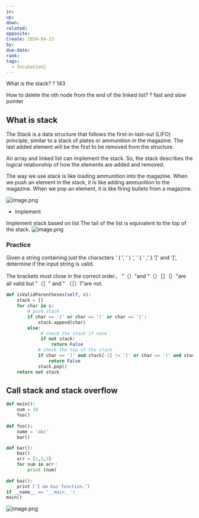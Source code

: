 ```yaml
---
in: 
up: 
down: 
related: 
opposite: 
Create: 2024-04-23
by: 
due-date: 
rank: 
tags:
  - Incubation🌱
---
```

What is the stack?
?
143


How to delete the nth node from the end of the linked list?
?
fast and slow pointer

## What is stack

The Stack is a data structure that follows the first-in-last-out (LIFO) principle, similar to a stack of plates or ammunition in the magazine.  The last added element will be the first to be removed from the structure.

An array and linked list can implement the stack. So, the stack describes the logical relationship of how the elements are added and removed.

The way we use stack is like loading ammunition into the magazine. When we push an element in the stack, it is like adding ammunition to the magazine. When we pop an element, it is like firing bullets from a magazine.

![image.png](https://obsidianpicture-1320276993.cos.ap-hongkong.myqcloud.com/Obsidian/Picture/202403261730362.png)

- Implement

Implement stack based on list
The tail of the list is equivalent to the top of the stack.
![image.png](https://obsidianpicture-1320276993.cos.ap-hongkong.myqcloud.com/Obsidian/Picture/202404231515185.png)

### Practice

Given a string containing just the characters  ' ( ', ' ) ', ' { ' ,' } '[' and ']',  determine if
the input string is valid.

The brackets must close in the correct order， "（）"and "（）［］｛｝"are all valid but "（］" and "
（［）1"are not.

```python
def isValidParentheses(self, s):
	stack = []
	for char in s:
		# push stack
		if char == '[' or char == '(' or char == '{':
			stack.append(char)
		else:
			 # check the stack if none
			 if not stack:
				 return False
			# check the top of the stack
			if char == ']' and stack[-1] != '[' or char == ')' and stack[-1] != '(' or char == '}' and stack[-1] != '{':
				return False
			stack.pop()
	return not stack

```

## Call stack and stack overflow

```python
def main():
	num = 10
	foo()
	
def foo():
	name = 'abc'
	bar()

def bar():
	baz()
	arr = [1,2,3]
	for num in arr：
		print (num)
		
def baz():
	print（'I am baz function.'）
if __name__ == '__main__':
main()
```

![image.png](https://obsidianpicture-1320276993.cos.ap-hongkong.myqcloud.com/Obsidian/Picture/202404231701945.png)

